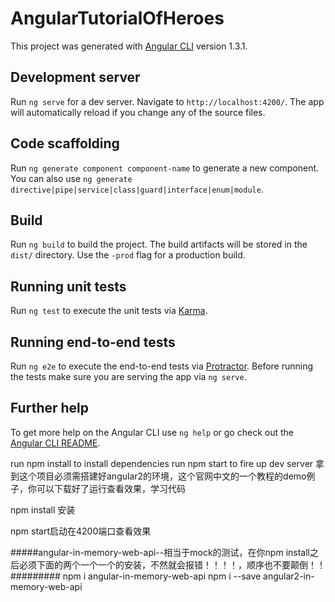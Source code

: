 # AngularTutorialOfHeroes

This project was generated with [Angular CLI](https://github.com/angular/angular-cli) version 1.3.1.

## Development server

Run `ng serve` for a dev server. Navigate to `http://localhost:4200/`. The app will automatically reload if you change any of the source files.

## Code scaffolding

Run `ng generate component component-name` to generate a new component. You can also use `ng generate directive|pipe|service|class|guard|interface|enum|module`.

## Build

Run `ng build` to build the project. The build artifacts will be stored in the `dist/` directory. Use the `-prod` flag for a production build.

## Running unit tests

Run `ng test` to execute the unit tests via [Karma](https://karma-runner.github.io).

## Running end-to-end tests

Run `ng e2e` to execute the end-to-end tests via [Protractor](http://www.protractortest.org/).
Before running the tests make sure you are serving the app via `ng serve`.

## Further help

To get more help on the Angular CLI use `ng help` or go check out the [Angular CLI README](https://github.com/angular/angular-cli/blob/master/README.md).


run npm install to install dependencies
run npm start to fire up dev server
拿到这个项目必须需搭建好angular2的环境，这个官网中文的一个教程的demo例子，你可以下载好了运行查看效果，学习代码

npm install 安装

npm start启动在4200端口查看效果





#####angular-in-memory-web-api--相当于mock的测试，在你npm install之后必须下面的两个一个一个的安装，不然就会报错！！！！，顺序也不要颠倒！！#########
npm i angular-in-memory-web-api
npm i --save angular2-in-memory-web-api








